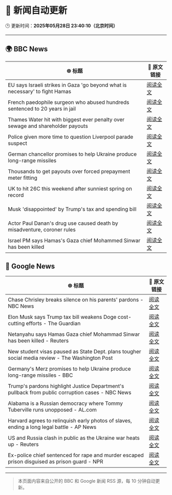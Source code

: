 # 🧠 新闻自动更新

🕒 更新时间：**2025年05月28日 23:40:10（北京时间）**

---

## 🌍 BBC News

| 🌐 标题 | 🔗 原文链接 |
|--------|-------------|
| EU says Israeli strikes in Gaza 'go beyond what is necessary' to fight Hamas | [阅读全文](https://www.bbc.com/news/articles/cj937k0wg3do) |
| French paedophile surgeon who abused hundreds sentenced to 20 years in jail | [阅读全文](https://www.bbc.com/news/articles/cvgdkyge198o) |
| Thames Water hit with biggest ever penalty over sewage and shareholder payouts | [阅读全文](https://www.bbc.com/news/articles/cgeg5vy9q8eo) |
| Police given more time to question Liverpool parade suspect | [阅读全文](https://www.bbc.com/news/articles/c9wgvzyngn4o) |
| German chancellor promises to help Ukraine produce long-range missiles | [阅读全文](https://www.bbc.com/news/articles/cpw7vllepx7o) |
| Thousands to get payouts over forced prepayment meter fitting | [阅读全文](https://www.bbc.com/news/articles/c308vzqj975o) |
| UK to hit 26C this weekend after sunniest spring on record | [阅读全文](https://www.bbc.com/weather/articles/c0eqxjjvxw7o) |
| Musk 'disappointed' by Trump's tax and spending bill | [阅读全文](https://www.bbc.com/news/articles/c20q54vn0evo) |
| Actor Paul Danan's drug use caused death by misadventure, coroner rules | [阅读全文](https://www.bbc.com/news/articles/c5ye9z75pd0o) |
| Israel PM says Hamas's Gaza chief Mohammed Sinwar has been killed | [阅读全文](https://www.bbc.com/news/articles/c79e72vz70no) |

## 📰 Google News

| 🌐 标题 | 🔗 原文链接 |
|--------|-------------|
| Chase Chrisley breaks silence on his parents' pardons - NBC News | [阅读全文](https://news.google.com/rss/articles/CBMimAFBVV95cUxNTjhqem1PZVZXLWlHSTllSjN4SVlWekhEV25majdqaS1nSXpCbnUtRDNERFlyRDd3RWgySlZOWFdzT3ZSUmt1eXNqeF9VSmdxcjhTVVZKNGVpN2JTeTNWX3lVN0pOZFkzY0k0UXBZZmtqU3M4VkxkNjRZbnJpczd0WXpWQ01oaDI0NmRmaW03OUtLRjhMb1FfONIBVkFVX3lxTE1FLTBNWkFVdll2YmdlOXpSWVVqcHhHWFpiY3pseW81NG1kYmJlejhaUWszUGJWVm1aa1dqamgtaTljLU5ha1M2ZWVQY0VPdm9idHkxS25R?oc=5) |
| Elon Musk says Trump tax bill weakens Doge cost-cutting efforts - The Guardian | [阅读全文](https://news.google.com/rss/articles/CBMirgFBVV95cUxPZFdRUFdtZ056eGQyMTFIR1Y5Q3JkbGh5dDJGd29oc3NhNEQ0TWo0Y3pSZnI2bk5SZ1hrbkxoM2YtRm5fUDk3a2VETWhWQTJGV3BRekFmUWU2T3c0M0dEc1ZpbndMYlhxV0E0eVlDUzNzQV9qWlRxcFJLSWlKblJEQUpuaVZzTktUT0ZsU3JUSk1YMXhXMEpVYlU2VzBWRFB3Z1VDQW1vamRJaGVkTHc?oc=5) |
| Netanyahu says Hamas Gaza chief Mohammad Sinwar has been killed - Reuters | [阅读全文](https://news.google.com/rss/articles/CBMivgFBVV95cUxOVmxnQ01hNXVXN1lUZllCTXY3bXNvM1RETTE3U3FqZnNYTmZ5Z0xRZXRlQ0tNMnp5azZXS3BVTW1sVHZEeDdqWXpXakhqY3VnaUw2NEFLWTRwZkxkVWJRcHExeUZtaHkwdG56dkowUG55RHNDZmwxak40cDdGenpzWlRnU0JVVVJBMi1Xc3VtTnY4RThYV0hOOG1JUDJRLVZua2ZndG11UVRlekxrT0VJYWhDU0hqMlRoSDBfcFRB?oc=5) |
| New student visas paused as State Dept. plans tougher social media review - The Washington Post | [阅读全文](https://news.google.com/rss/articles/CBMipgFBVV95cUxOa19hbV9hTXgwaTE1YU82Y1JkaDRNZjhOZUZSVHNHNzdxRjRuVTJZNlRrdDM2TXN0em1kYzlPTjBPRi1BOURERHR3RFdFd2VNMHREUThfNkk2MEJNS25kZmNmZHlYMTcwNE8zWlZaTnp0ZndTRFgwVk1RNjA0dWc0bmhSVWZxdnJHMmt5UmI0Qms5ZjRvNk5wVmVPTEpjNEpnR3puM3hB?oc=5) |
| Germany's Merz promises to help Ukraine produce long-range missiles - BBC | [阅读全文](https://news.google.com/rss/articles/CBMiWkFVX3lxTE41M2V2T0c2eFRGbGRkQ2xienFLUjJJZGUyUG96UWhNN3Z2XzA3d3htNllOTG1oUTRLQ1FhSFJQZ244ZVpNRGEyUjJtT1FxT3JKN1YyaHdoN1gzQdIBX0FVX3lxTE5SVDQ1SGtSM0R6WmRkWW41dzJTQ2ppS082amx3Z3NzM3dvaTlsNnF3dG02bW1iSmxzNVRGU1ZoNk55LUxkcW9OY3BhTHpMTmlNMk9KWVp0Y3V6ZFc0T0Fv?oc=5) |
| Trump's pardons highlight Justice Department's pullback from public corruption cases - NBC News | [阅读全文](https://news.google.com/rss/articles/CBMizgFBVV95cUxOSllWV01DVExnQmZXSTNsWHZGdEo0Z1d0YTNkbWszbTh4clQwWXNncmRPS2gtZ0VnMURTczBRR3Y0SUdoRXNnZjk1TzJ1ckh5N0VHR3Z5enJLTjV2SXpYQk9yeHpxejJnSVJoSk9FMW9Dem82clNRMWdleE9aSDNucmJtdmtfekE1akNKU3NzdTJjUUtvM2dOUHBEWXhRZkpvTzNVN3JYbElyR1pOLXF2SkJhU21xYU5QVk9WVHlNeFloQXhSYU5FQVNsT0NCZ9IBVkFVX3lxTE85Zkp1czFQZXlSVG8zemNIVXhwWUZjMEkzbGRHZm16Ymp2eVJEU2pOUGEyajVKaVVqcEZmeTlHMG9uU1BucmVvQ0plUC1MV2ZYNjg5bHFB?oc=5) |
| Alabama is a Russian democracy where Tommy Tuberville runs unopposed - AL.com | [阅读全文](https://news.google.com/rss/articles/CBMiqAFBVV95cUxPdkxubVVkVmMzbVNfLXhqQzhyT1k0R3FZRjVyTUVIa0UtVVdmcEVwNGxKZzZNOGZibk1waGVwRmFWUFVNNlVqT0djUmExOEpMLVllODZNa19QMHNGU0JDb29iMWhmT3FUMVpaQlVtaVJsdFNmU0lKWkZTZW4yVy1QV0x1ZzJDYVhrTnI1Um1wVGVnY2ZDanFQWW9iR2dva3RCSlNLOHBhOFo?oc=5) |
| Harvard agrees to relinquish early photos of slaves, ending a long legal battle - AP News | [阅读全文](https://news.google.com/rss/articles/CBMilgFBVV95cUxOdTI0MVYxN2RCRVBjcURDX3h4OXlaeXdrNXo0QnZ5bmp5bWkyLXFqTkpBVWZtQ2d3NTVvOGNka2VzTU1PRjQwR0N1VUVTVmpKUEhucHlCYURHaThIUGxvOG84eU1CaDZfbUhkanpuZFlkLW1PbDloZkZMbTAzT1I0WVcyUHMxNU53dEZCNXMxWWJRUC1wRmc?oc=5) |
| US and Russia clash in public as the Ukraine war heats up - Reuters | [阅读全文](https://news.google.com/rss/articles/CBMivAFBVV95cUxPMzg5Q00weXdZRXhJeENndXFRVU8tZFBZX3d6Y2sxMEFPWG41XzZfS3hjTnZRMi1HVjFnTTVMZE10amZxNlBXU2FUZzNrYnI3cWp2UGdmS1RGZTZieV91a2pSZUk4NVR3SHo3bWNVNXpQNHVERVdDdU5xNDY4Ny1vOXBYTEI1cjE3R0w1aUVra2ExUzdna29jNTRpdlIxeWFVczJOLVdKVkVPX0xPcDZrU1ZhTkJBWGdxa1QyZw?oc=5) |
| Ex-police chief sentenced for rape and murder escaped prison disguised as prison guard - NPR | [阅读全文](https://news.google.com/rss/articles/CBMilAFBVV95cUxQRUhYWWR2MjZGQ2hNY2tpMjdyTE5IY3pSSHItQ2RBamFTdmMyS1I0Z0tiYTR4SS1DVmJaTWxSR0c4dFQxVmZuM0Z6NXNMZGVUVFZ6UVJPejZUSzZERHkzR3JVaktjbDNGdVVBc21WLWZkTWZFdFJ0LUVfNU9ueUYyTkhBUzV2S1otb1pOd0FyZnY3QnhW?oc=5) |

---
> 本页面内容来自公开的 BBC 和 Google 新闻 RSS 源，每 10 分钟自动更新。
